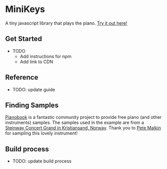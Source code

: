 # MiniKeys

<!-- TODO add badges from CD -->

A tiny javascript library that plays the piano. [Try it out here!](http://liamp.uk/minikeys)

## Get Started

- TODO
  - Add instructions for npm
  - Add link to CDN

## Reference

- TODO: update guide

## Finding Samples

[Pianobook](www.pianobook.co.uk) is a fantastic community project to provide free piano (and other instruments) samples. The samples used in the example are from a [Steinway Concert Grand in Kristiansand, Norway](https://www.pianobook.co.uk/library/kristiansand-concert-steinway/). Thank you to [Pete Malkin](https://www.petemalkin.co.uk/) for sampling this lovely instrument!

## Build process

- TODO: update build process
